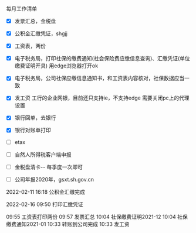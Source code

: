 每月工作清单
- [x] 发票汇总，金税盘
- [x]  公积金汇缴凭证，shgjj
- [x] 工资表，两份
- [x] 电子税务局，打印社保的缴费通知(社会保险费应缴信息查询)、汇缴凭证(单位缴费证明开具)
	用edge浏览器打开ok
- [x] 电子税务局，公司社保应缴信息通知书，和工资表内容核对，社保数据应当一致
- [x] 发工资
	工行的企业网银，目前还只支持ie，不支持edge
	需要关闭pc上的代理设置
- [x] 银行回单，去银行
- [x] 银行对账单打印
- [ ] etax
- [ ] 自然人所得税客户端申报
- [ ] 金税盘清卡-- 每季度一次即可
- [ ] 公司年报2020年，gsxt.sh.gov.cn


2022-02-11
16:18 公积金汇缴完成

2022-02-16
09:50 打印汇缴凭证

09:55 工资表打印两份
09:57 发票汇总
10:04 社保缴费证明2021-12
10:04 社保缴费通知2021-01
10:33 转账到公司完成
10:33 发工资
